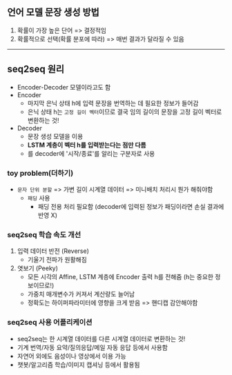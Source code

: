 ## 언어 모델 문장 생성 방법
1. 확률이 가장 높은 단어 => 결정적임
2. 확률적으로 선택(확률 분포에 따라) => 매번 결과가 달라질 수 있음


***

## seq2seq 원리
- Encoder-Decoder 모델이라고도 함
- Encoder
	- 마지막 은닉 상태 h에 입력 문장을 번역하는 데 필요한 정보가 들어감
	- 은닉 상태 h는 `고정 길이 벡터`이므로 결국 임의 길이의 문장을 고정 길이 벡터로 변환하는 것!
- Decoder
	- 문장 생성 모델을 이용
	- __LSTM 계층이 벡터 h를 입력받는다는 점만 다름__
	- <eos>를 decoder에 '시작/종료'를 알리는 구분자로 사용

### toy problem(더하기)
- `문자 단위 분할` => 가변 길이 시계열 데이터 => 미니배치 처리시 뭔가 해줘야함
	- `패딩` 사용
		- 패딩 전용 처리 필요함 (decoder에 입력된 정보가 패딩이라면 손실 결과에 반영 X)

### seq2seq 학습 속도 개선
1. 입력 데이터 반전 (Reverse)
	- 기울기 전파가 원활해짐
2. 엿보기 (Peeky)
	- 모든 시각의 Affine, LSTM 계층에 Encoder 출력 h를 전해줌 (h는 중요한 정보이므로!)
	- 가중치 매개변수가 커져서 계산량도 늘어남
	- 정확도는 하이퍼파라미터에 영향을 크게 받음 => 핸디캡 감안해야함

### seq2seq 사용 어플리케이션
- seq2seq는 한 시계열 데이터를 다른 시계열 데이터로 변환하는 것!
- 기계 번역/자동 요약/질의응답/메일 자동 응답 등에서 사용함
- 자연어 외에도 음성이나 영상에서 이용 가능
- 챗봇/알고리즘 학습/이미지 캡셔닝 등에서 활용됨
